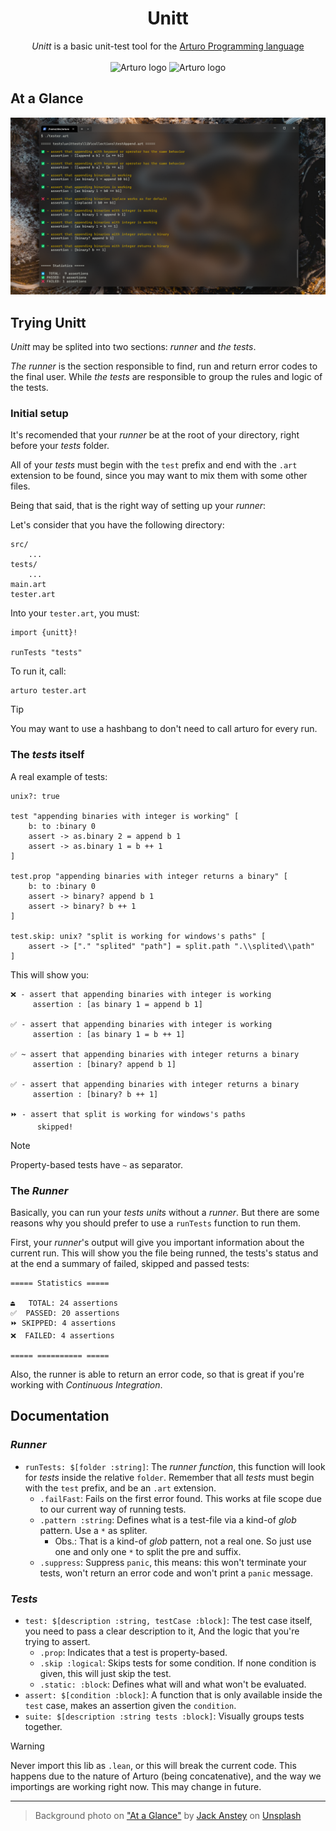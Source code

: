 <h1 align="center">
    Unitt
</h1>

<p align="center">
    <i>Unitt</i> is a basic unit-test tool for the 
    <a href="https://github.com/arturo-lang/arturo/">
        Arturo Programming language
    </a>
    <br><br>
    <img 
        alt="Arturo logo" 
        width="20" 
        src="https://github.com/arturo-lang/arturo/raw/master/docs/images/logo.png#gh-light-mode-only"
    />
    <img 
        alt="Arturo logo" 
        width="20" 
        src="https://github.com/arturo-lang/arturo/raw/master/docs/images/logo-lightgray.png#gh-dark-mode-only" 
    />
</p>

## At a Glance

<p align="center">
<img 
    alt="Running Unitt from terminal"
    width="720"
    src="./docs/running unitt screenshot.png"
/>
</p>

## Trying Unitt

*Unitt* may be splited into two sections: *runner* and *the tests*.

*The runner* is the section responsible to find, run and return error codes to the final user.
While *the tests* are responsible to group the rules and logic of the tests.

### Initial setup

It's recomended that your *runner* be at the root of your directory, right before your *tests* folder.

All of your *tests* must begin with the `test` prefix and end with the `.art` extension to be found,
since you may want to mix them with some other files.

Being that said, that is the right way of setting up your *runner*:

Let's consider that you have the following directory:

```
src/
    ...
tests/
    ...
main.art
tester.art
```

Into your `tester.art`, you must:

```art
import {unitt}!

runTests "tests"
```

To run it, call:

```
arturo tester.art
```

> [!TIP] 
> You may want to use a hashbang to don't need to call arturo for every run.

### The *tests* itself

A real example of tests:

```art
unix?: true

test "appending binaries with integer is working" [
    b: to :binary 0
    assert -> as.binary 2 = append b 1
    assert -> as.binary 1 = b ++ 1
]

test.prop "appending binaries with integer returns a binary" [
    b: to :binary 0
    assert -> binary? append b 1
    assert -> binary? b ++ 1
]

test.skip: unix? "split is working for windows's paths" [
    assert -> ["." "splited" "path"] = split.path ".\\splited\\path"
]
```

This will show you:

```
❌ - assert that appending binaries with integer is working
     assertion : [as binary 1 = append b 1]

✅ - assert that appending binaries with integer is working
     assertion : [as binary 1 = b ++ 1]

✅ ~ assert that appending binaries with integer returns a binary
     assertion : [binary? append b 1]

✅ - assert that appending binaries with integer returns a binary
     assertion : [binary? b ++ 1]

⏩ - assert that split is working for windows's paths      
      skipped!
```

> [!NOTE]
> Property-based tests have `~` as separator. 

### The *Runner*

Basically, you can run your *tests units* without a *runner*. 
But there are some reasons why you should prefer to use a `runTests` function to run them.

First, your *runner*'s output will give you important information about the current run.
This will show you the file being runned, 
the tests's status
and at the end a summary of failed, skipped and passed tests:

```
===== Statistics =====

⏏️   TOTAL: 24 assertions
✅  PASSED: 20 assertions
⏩ SKIPPED: 4 assertions
❌  FAILED: 4 assertions

===== ========== =====
```

Also, the runner is able to return an error code, 
so that is great if you're working with *Continuous Integration*.

## Documentation

### *Runner*
- `runTests: $[folder :string]`:
    The *runner function*, this function will look for *tests* inside the relative `folder`.
    Remember that all *tests* must begin with the `test` prefix, and be an `.art` extension.
    - `.failFast`:
        Fails on the first error found. 
        This works at file scope due to our current way of running tests.
    - `.pattern :string`:
        Defines what is a test-file via a kind-of *glob* pattern.
        Use a `*` as spliter. 
        - Obs.: That is a kind-of *glob* pattern, not a real one. 
          So just use one and only one `*` to split the pre and suffix.
    - `.suppress`: 
        Suppress `panic`, this means: 
        this won't terminate your tests, 
        won't return an error code
        and won't print a `panic` message. 

### *Tests*
- `test: $[description :string, testCase :block]`:
    The test case itself, you need to pass a clear description to it,
    And the logic that you're trying to assert.
    - `.prop`:
        Indicates that a test is property-based.
    - `.skip :logical`:
        Skips tests for some condition. 
        If none condition is given, this will just skip the test.
    - `.static: :block`:
        Defines what will and what won't be evaluated.
- `assert: $[condition :block]`:
    A function that is only available inside the `test` case,
    makes an assertion given the `condition`.
- `suite: $[description :string tests :block]`:
    Visually groups tests together.


> [!WARNING]
> Never import this lib as `.lean`, or this will break the current code.
> This happens due to the nature of Arturo (being concatenative), 
> and the way we importings are working right now.
> This may change in future.

---

> Background photo on ["At a Glance"](#at-a-glance) 
  by [Jack Anstey](https://unsplash.com/@jack_anstey?utm_content=creditCopyText&utm_medium=referral&utm_source=unsplash) on [Unsplash](https://unsplash.com/photos/aerial-photography-of-road-zS4lUqLEiNA?utm_content=creditCopyText&utm_medium=referral&utm_source=unsplash)